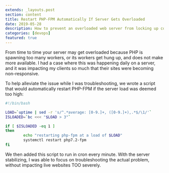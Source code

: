 ```yaml
---
extends: _layouts.post
section: content
title: Restart PHP-FPM Automatically If Server Gets Overloaded
date: 2019-05-28
description: How to prevent an overloaded web server from locking up completely.
categories: [devops]
featured: true
---
```


From time to time your server may get overloaded because PHP is spawning too many workers, or its workers get hung up, and does not make more available. I had a case where this was happening daily on a server, and it was impacting my clients so much that their sites were becoming non-responsive.

To help alleviate the issue while I was troubleshooting, we wrote a script that would automatically restart PHP-FPM if the server load was deemed too high:
```sh
#!/bin/bash

LOAD=`uptime | sed -r 's/^.*average: [0-9.]+, ([0-9.]+),.*$/\1/'`
ISLOADED=`bc <<< "$LOAD > 3"`

if [ $ISLOADED -eq 1 ]
then
        echo "restarting php-fpm at a load of $LOAD"
        systemctl restart php7.2-fpm 
fi
```

We then added this script to run in cron every minute. With the server stabilizing, I was able to focus on troubleshooting the actual problem, without impacting live websites TOO severely.
